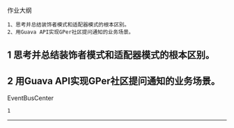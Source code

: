 作业大纲

```
1、思考并总结装饰者模式和适配器模式的根本区别。
2、用Guava API实现GPer社区提问通知的业务场景。
```

## 1 思考并总结装饰者模式和适配器模式的根本区别。

## 2 用Guava API实现GPer社区提问通知的业务场景。

EventBusCenter

    1

---



